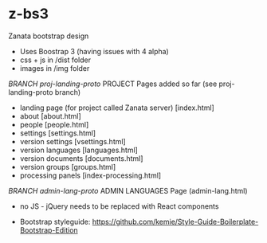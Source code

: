 # z-bs3
Zanata bootstrap design
- Uses Boostrap 3 (having issues with 4 alpha)
- css + js in /dist folder
- images in /img folder

*BRANCH proj-landing-proto*
PROJECT Pages added so far (see proj-landing-proto branch)
- landing page (for project called Zanata server) [index.html]
- about [about.html]
- people [people.html]
- settings [settings.html]
- version settings [vsettings.html]
- version languages [languages.html]
- version documents [documents.html]
- version groups [groups.html]
- processing panels [index-processing.html]

*BRANCH admin-lang-proto*
ADMIN LANGUAGES Page (admin-lang.html)
- no JS - jQuery needs to be replaced with React components

+ Bootstrap styleguide: https://github.com/kemie/Style-Guide-Boilerplate-Bootstrap-Edition
